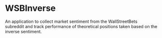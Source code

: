 # WSBInverse
An application to collect market sentiment from the WallStreetBets subreddit and track performance of theoretical positions taken based on the inverse sentiment.
